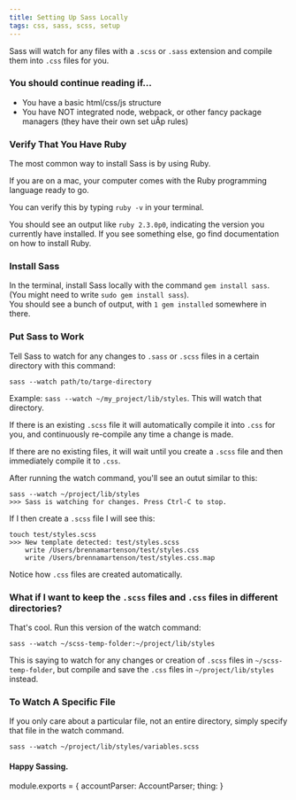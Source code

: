 ```yaml
---
title: Setting Up Sass Locally
tags: css, sass, scss, setup
---
```


Sass will watch for any files with a `.scss` or `.sass` extension and compile them into `.css` files for you.

### You should continue reading if...
  - You have a basic html/css/js structure
  - You have NOT integrated node, webpack, or other fancy package managers (they have their own set uÂp rules)

### Verify That You Have Ruby
  The most common way to install Sass is by using Ruby.  

  If you are on a mac, your computer comes with the Ruby programming language ready to go.  

  You can verify this by typing `ruby -v` in your terminal.  

  You should see an output like `ruby 2.3.0p0`, indicating the version you currently have installed. If you see something else, go find documentation on how to install Ruby.

### Install Sass

  In the terminal, install Sass locally with the command `gem install sass`. (You might need to write `sudo gem install sass`).  
  You should see a bunch of output, with `1 gem installed` somewhere in there.

### Put Sass to Work
  Tell Sass to watch for any changes to `.sass` or `.scss` files in a certain directory with this command:  

  `sass --watch path/to/targe-directory`  

  Example: `sass --watch ~/my_project/lib/styles`. This will watch that directory.

  If there is an existing `.scss` file it will automatically compile it into `.css` for you, and continuously re-compile any time a change is made.

  If there are no existing files, it will wait until you create a `.scss` file and then immediately compile it to `.css`.

  After running the watch command, you'll see an outut similar to this:
```
sass --watch ~/project/lib/styles
>>> Sass is watching for changes. Press Ctrl-C to stop.
```
  If I then create a `.scss` file I will see this:

```
touch test/styles.scss
>>> New template detected: test/styles.scss
    write /Users/brennamartenson/test/styles.css
    write /Users/brennamartenson/test/styles.css.map
```
  Notice how `.css` files are created automatically.

### What if I want to keep the `.scss` files and `.css` files in different directories?
That's cool. Run this version of the watch command:  

`sass --watch ~/scss-temp-folder:~/project/lib/styles`  

This is saying to watch for any changes or creation of `.scss` files in `~/scss-temp-folder`, but compile and save the `.css` files in `~/project/lib/styles` instead.

### To Watch A Specific File
If you only care about a particular file, not an entire directory, simply specify that file in the watch command.  

`sass --watch ~/project/lib/styles/variables.scss`

#### Happy Sassing.











module.exports = {
  accountParser: AccountParser;
  thing: 
}
